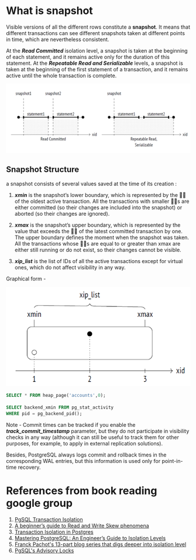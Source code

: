 # What is snapshot
Visible versions of all the different rows constitute a **snapshot**. It means that different transactions can see different snapshots taken at different points in time, which are nevertheless consistent.

At the ***Read Committed*** isolation level, a snapshot is taken at the beginning of each statement, and it remains active only for the duration of this statement. 
At the ***Repeatable Read and Serializable*** levels, a snapshot is taken at the beginning of the first statement of a transaction, and it remains active until the whole transaction is complete.

![Snapshot](./images/Ch4/snapshots-read-committed-repeatable-read.png)

## Snapshot Structure
a snapshot consists of several values saved at the time of its creation :

1. ***xmin*** is the snapshot’s lower boundary, which is represented by the 􀔥􀔠 of the oldest active transaction. All the transactions with smaller 􀔥􀔠s are either committed (so their changes are included into the snapshot) or aborted (so their changes are ignored).

2. ***xmax*** is the snapshot’s upper boundary, which is represented by the value that exceeds the 􀔥􀔠 of the latest committed transaction by one. The upper boundary defines the moment when the snapshot was taken. All the transactions whose 􀔥􀔠s are equal to or greater than xmax are either still
running or do not exist, so their changes cannot be visible.

3. ***xip_list*** is the list of IDs of all the active transactions except for virtual ones, which
do not affect visibility in any way.

Graphical form - 

![Snapshot Structure](./images/Ch4/snapshot-structure-xmin-xmax.png)

``` sql
SELECT * FROM heap_page('accounts',0);

SELECT backend_xmin FROM pg_stat_activity
WHERE pid = pg_backend_pid();
```

Note - 
Commit times can be tracked if you enable the ***track_commit_timestamp*** parameter, but they do not participate in visibility checks in any way (although it can still be useful to track them for other purposes, for example, to apply in external replication solutions).

Besides, PostgreSQL always logs commit and rollback times in the corresponding WAL entries, but this information is used only for point-in-time recovery.

# References from book reading google group
1. [PgSQL Transaction Isolation](https://www.postgresql.org/docs/14/transaction-iso.html)
2. [A beginner’s guide to Read and Write Skew phenomena](https://vladmihalcea.com/a-beginners-guide-to-read-and-write-skew-phenomena/)
3. [Transaction Isolation in Postgres](https://medium.com/@darora8/transaction-isolation-in-postgres-ec4d34a65462)
4. [Mastering PostgreSQL: An Engineer’s Guide to Isolation Levels](https://medium.com/@golang.learner.amazing/mastering-postgresql-an-engineers-guide-to-isolation-levels-8b8b2ad65b3f)
5. [ Franck Pachot's 13-part blog series that digs deeper into isolation level](https://dev.to/franckpachot/series/25468)
6. [PgSQL's Advisory Locks](https://www.postgresql.org/docs/current/explicit-locking.html#ADVISORY-LOCKS)
